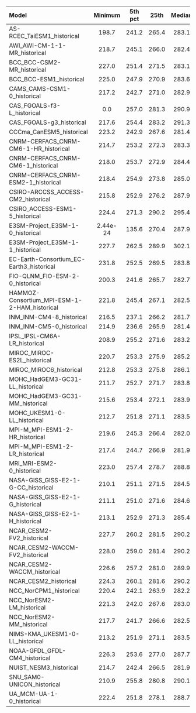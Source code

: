 Model | Minimum | 5th pct | 25th | Median | 75th | 95th pct | Maximum
 :-- |  :--:  |  :--:  |  :--:  |  :--:  |  :--:  |  :--:  |  :--: 
AS-RCEC_TaiESM1_historical |   198.7 |   241.2 |   265.4 |   283.1 |   296.5 |   300.9 |   320.4
AWI_AWI-CM-1-1-MR_historical |   218.7 |   245.1 |   266.0 |   282.4 |   295.9 |   300.6 |   320.6
BCC_BCC-CSM2-MR_historical |   227.0 |   251.4 |   271.5 |   283.1 |   296.8 |   303.3 |   333.1
BCC_BCC-ESM1_historical |   225.0 |   247.9 |   270.9 |   283.6 |   297.3 |   303.7 |   332.7
CAMS_CAMS-CSM1-0_historical |   217.2 |   242.7 |   271.0 |   282.9 |   296.1 |   300.6 |   316.6
CAS_FGOALS-f3-L_historical | 0.0 |   257.0 |   281.3 |   290.9 |   297.3 |   299.5 |   310.0
CAS_FGOALS-g3_historical |   217.6 |   254.4 |   283.2 |   291.3 |   297.4 |   299.7 |   309.0
CCCma_CanESM5_historical |   223.2 |   242.9 |   267.6 |   281.4 |   295.4 |   300.9 |   319.3
CNRM-CERFACS_CNRM-CM6-1-HR_historical |   214.7 |   253.2 |   272.3 |   283.3 |   294.6 |   298.0 |   313.9
CNRM-CERFACS_CNRM-CM6-1_historical |   218.0 |   253.7 |   272.9 |   284.4 |   295.1 |   298.3 |   311.3
CNRM-CERFACS_CNRM-ESM2-1_historical |   218.4 |   254.9 |   273.8 |   285.0 |   295.5 |   298.7 |   312.7
CSIRO-ARCCSS_ACCESS-CM2_historical |   215.8 |   252.9 |   276.2 |   287.9 |   296.8 |   300.3 |   315.5
CSIRO_ACCESS-ESM1-5_historical |   224.4 |   271.3 |   290.2 |   295.4 |   298.9 |   300.8 |   312.7
E3SM-Project_E3SM-1-0_historical |  2.44e-24 |   135.6 |   270.4 |   287.9 |   296.1 |   299.1 |   309.1
E3SM-Project_E3SM-1-1_historical |   227.7 |   262.5 |   289.9 |   302.1 |  9.97e+36 |  9.97e+36 |  9.97e+36
EC-Earth-Consortium_EC-Earth3_historical |   231.8 |   252.5 |   269.5 |   283.8 |   296.2 |   300.2 |   319.2
FIO-QLNM_FIO-ESM-2-0_historical |   200.3 |   241.6 |   265.7 |   282.7 |   296.0 |   300.7 |   320.8
HAMMOZ-Consortium_MPI-ESM-1-2-HAM_historical |   221.8 |   245.4 |   267.1 |   282.5 |   295.4 |   300.0 |   317.3
INM_INM-CM4-8_historical |   216.5 |   237.1 |   266.2 |   281.7 |   294.5 |   299.3 |   316.9
INM_INM-CM5-0_historical |   214.9 |   236.6 |   265.9 |   281.4 |   294.3 |   299.1 |   316.1
IPSL_IPSL-CM6A-LR_historical |   208.9 |   255.2 |   271.6 |   283.2 |   294.8 |   298.7 |   315.4
MIROC_MIROC-ES2L_historical |   220.7 |   253.3 |   275.9 |   285.2 |   295.7 |   299.7 |   320.3
MIROC_MIROC6_historical |   212.8 |   253.3 |   275.8 |   286.1 |   295.9 |   299.8 |   320.4
MOHC_HadGEM3-GC31-LL_historical |   211.7 |   252.7 |   271.7 |   283.8 |   295.3 |   300.0 |   316.9
MOHC_HadGEM3-GC31-MM_historical |   215.6 |   253.4 |   272.1 |   283.9 |   295.3 |   300.3 |   316.3
MOHC_UKESM1-0-LL_historical |   212.7 |   251.8 |   271.1 |   283.5 |   295.2 |   300.1 |   317.5
MPI-M_MPI-ESM1-2-HR_historical |   219.6 |   245.3 |   266.4 |   282.0 |   296.3 |   300.8 |   319.8
MPI-M_MPI-ESM1-2-LR_historical |   217.4 |   244.7 |   266.9 |   281.9 |   295.5 |   300.0 |   318.7
MRI_MRI-ESM2-0_historical |   223.0 |   257.4 |   278.7 |   288.8 |   297.1 |   300.0 |   317.7
NASA-GISS_GISS-E2-1-G-CC_historical |   210.1 |   251.1 |   271.5 |   284.5 |   296.3 |   300.0 |   316.6
NASA-GISS_GISS-E2-1-G_historical |   211.1 |   251.0 |   271.6 |   284.6 |   296.4 |   300.1 |   316.4
NASA-GISS_GISS-E2-1-H_historical |   213.1 |   252.9 |   271.3 |   285.4 |   296.7 |   300.3 |   317.4
NCAR_CESM2-FV2_historical |   227.7 |   260.2 |   281.5 |   290.2 |   296.8 |   299.4 |   305.5
NCAR_CESM2-WACCM-FV2_historical |   228.0 |   259.0 |   281.4 |   290.2 |   296.9 |   299.5 |   306.5
NCAR_CESM2-WACCM_historical |   226.6 |   257.2 |   281.0 |   289.9 |   297.0 |   299.9 |   307.2
NCAR_CESM2_historical |   224.3 |   260.1 |   281.6 |   290.2 |   297.2 |   300.0 |   308.7
NCC_NorCPM1_historical |   220.4 |   242.1 |   263.9 |   282.2 |   294.7 |   299.8 |   316.3
NCC_NorESM2-LM_historical |   221.3 |   242.0 |   267.6 |   283.0 |   296.3 |   301.0 |   318.9
NCC_NorESM2-MM_historical |   217.7 |   241.7 |   266.6 |   282.5 |   295.7 |   300.6 |   317.0
NIMS-KMA_UKESM1-0-LL_historical |   213.2 |   251.9 |   271.1 |   283.5 |   295.2 |   300.0 |   316.1
NOAA-GFDL_GFDL-CM4_historical |   226.3 |   253.6 |   277.0 |   287.7 |   296.1 |   299.5 |   314.5
NUIST_NESM3_historical |   214.7 |   242.4 |   266.5 |   281.9 |   296.2 |   300.2 |   319.4
SNU_SAM0-UNICON_historical |   210.9 |   255.8 |   280.8 |   290.1 |   296.6 |   299.4 |   307.1
UA_MCM-UA-1-0_historical |   222.4 |   251.8 |   278.1 |   288.7 |   296.8 |   300.1 |   314.9
